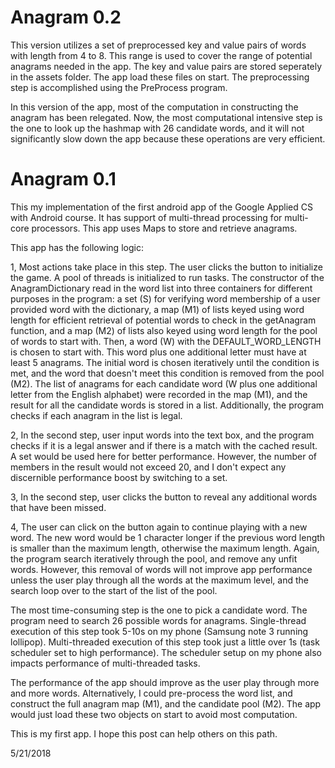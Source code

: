 # Anagram 0.2
This version utilizes a set of preprocessed key and value pairs of words with length from 4 to 8. This range is used to cover the range of potential anagrams needed in the app. The key and value pairs are stored seperately in the assets folder. The app load these files on start. The preprocessing step is accomplished using the PreProcess program. 

In this version of the app, most of the computation in constructing the anagram has been relegated. Now, the most computational intensive step is the one to look up the hashmap with 26 candidate words, and it will not significantly slow down the app because these operations are very efficient.

# Anagram 0.1
This my implementation of the first android app of the Google Applied CS with Android course.
It has support of multi-thread processing for multi-core processors.
This app uses Maps to store and retrieve anagrams.

This app has the following logic:

1, Most actions take place in this step. The user clicks the button to initialize the game. A pool of threads is initialized to run tasks. The constructor of the AnagramDictionary read in the word list into three containers for different purposes in the program: a set (S) for verifying word membership of a user provided word with the dictionary, a map (M1) of lists keyed using word length for efficient retrieval of potential words to check in the getAnagram function, and a map (M2) of lists also keyed using word length for the pool of words to start with. Then, a word (W) with the DEFAULT_WORD_LENGTH is chosen to start with. This word plus one additional letter must have at least 5 anagrams. The initial word is chosen iteratively until the condition is met, and the word that doesn't meet this condition is removed from the pool (M2). The list of anagrams for each candidate word (W plus one additional letter from the English alphabet) were recorded in the map (M1), and the result for all the candidate words is stored in a list. Additionally, the program checks if each anagram in the list is legal.

2, In the second step, user input words into the text box, and the program checks if it is a legal answer and if there is a match with the cached result. A set would be used here for better performance. However, the number of members in the result would not exceed 20, and I don't expect any discernible performance boost by switching to a set.

3, In the second step, user clicks the button to reveal any additional words that have been missed.

4, The user can click on the button again to continue playing with a new word. The new word would be 1 character longer if the previous word length is smaller than the maximum length, otherwise the maximum length. Again, the program search iteratively through the pool, and remove any unfit words. However, this removal of words will not improve app performance unless the user play through all the words at the maximum level, and the search loop over to the start of the list of the pool. 

The most time-consuming step is the one to pick a candidate word. The program need to search 26 possible words for anagrams. Single-thread execution of this step took 5-10s on my phone (Samsung note 3 running lollipop). Multi-threaded execution of this step took just a little over 1s (task scheduler set to high performance). The scheduler setup on my phone also impacts performance of multi-threaded tasks.

The performance of the app should improve as the user play through more and more words. Alternatively, I could pre-process the word list, and construct the full anagram map (M1), and the candidate pool (M2). The app would just load these two objects on start to avoid most computation.

This is my first app. I hope this post can help others on this path.

5/21/2018

